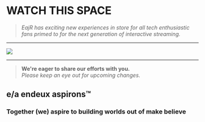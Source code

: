 # WATCH THIS SPACE


> 
> *EajR has exciting new experiences in store for all tech enthusiastic fans primed to for the next generation of interactive streaming.*
> 

---

<a href="https://github.com/EajR-innovativEngineering/EajR-innovativEngineering/blob/main/watchThisSpace.md" target="_blank">
  <img align="center"   src="https://docs.google.com/drawings/d/e/2PACX-1vQwBQJdVzXv1xL5niy_pzGvE3_XpZDHpe0-C5ljGhloZjG2IepOcpqS4ocj9vowPEulCen9IV4bYLzc/pub?w=960&h=720"/>
</a>

---
 
>
>**We're eager to share our efforts with you.**  
> *Please keep an eye out for upcoming changes.* 
> 

## e/a endeux aspirons™
### Together (we) aspire to building worlds out of make believe
